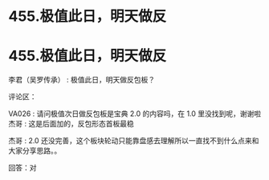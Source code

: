 # 455.极值此日，明天做反

# 455.极值此日，明天做反

李君（吴罗传承） : 极值此日，明天做反包板？

评论区：

VA026 : 请问极值次日做反包板是宝典 2.0 的内容吗，在 1.0 里没找到呢，谢谢啦 杰哥 : 这是后面加的，反包形态首板最稳

杰哥 : 2.0 还没完善，这个板块轮动只能靠盘感去理解所以一直找不到什么点来和大家分享思路。。

回答：对